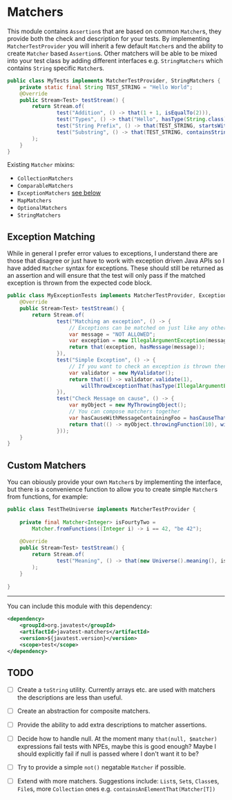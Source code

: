 # Matchers

This module contains `Assertion`s that are based on common `Matcher`s, they provide both the check and description for your tests. 
By implementing `MatcherTestProvider` you will inherit a few default `Matcher`s and the ability to create `Matcher` based `Assertion`s. Other matchers will
be able to be mixed into your test class by adding different interfaces e.g. `StringMatchers` which contains `String` specific
`Matcher`s.

```java
public class MyTests implements MatcherTestProvider, StringMatchers {
    private static final String TEST_STRING = "Hello World";
    @Override
    public Stream<Test> testStream() {
        return Stream.of(
                test("Addition", () -> that(1 + 1, isEqualTo(2))),
                test("Types", () -> that("Hello", hasType(String.class))),
                test("String Prefix", () -> that(TEST_STRING, startsWith("Hello"))),
                test("Substring", () -> that(TEST_STRING, containsString("Wor")))
        );
    }
}
```

Existing `Matcher` mixins:

* `CollectionMatchers`
* `ComparableMatchers`
* `ExceptionMatchers` [see below](#exception-matching)
* `MapMatchers`
* `OptionalMatchers`
* `StringMatchers`

## Exception Matching

While in general I prefer error values to exceptions, I understand there are those that disagree or just have to work with
exception driven Java APIs so I have added `Matcher` syntax for exceptions. These should still be returned as an assertion and will
ensure that the test will only pass if the matched exception is thrown from the expected code block.

```java
public class MyExceptionTests implements MatcherTestProvider, ExceptionMatchers, StringMatchers {
    @Override
    public Stream<Test> testStream() { 
        return Stream.of(
                test("Matching an exception", () -> {
                    // Exceptions can be matched on just like any other object
                    var message = "NOT ALLOWED";
                    var exception = new IllegalArgumentException(message);
                    return that(exception, hasMessage(message)); 
                }),
                test("Simple Exception", () -> {
                    // If you want to check an exception is thrown then provide a runnable containing the throwing method
                    var validator = new MyValidator();
                    return that(() -> validator.validate(1),
                        willThrowExceptionThat(hasType(IllegalArgumentException.class))); 
                }),
                test("Check Message on cause", () -> {
                    var myObject = new MyThrowingObject();
                    // You can compose matchers together
                    var hasCauseWithMessageContainingFoo = hasCauseThat(hasMessageThat(containsString("Foo")));
                    return that(() -> myObject.throwingFunction(10), willThrowExceptionThat(hasCauseWithMessageContainingFoo)); 
                }));
    }
}

```

## Custom Matchers

You can obiously provide your own `Matcher`s by implementing the interface, but there is a convenience function to allow you 
to create simple `Matcher`s from functions, for example:

```java
public class TestTheUniverse implements MatcherTestProvider {
    
    private final Matcher<Integer> isFourtyTwo =
        Matcher.fromFunctions((Integer i) -> i == 42, "be 42");
    
    @Override
    public Stream<Test> testStream() {
        return Stream.of(
                test("Meaning", () -> that(new Universe().meaning(), isFourtyTwo))
        );
    }
    
}
```

_______

You can include this module with this dependency:

```xml
<dependency>
    <groupId>org.javatest</groupId>
    <artifactId>javatest-matchers</artifactId>
    <version>${javatest.version}</version>
    <scope>test</scope>
</dependency>
```

## TODO

- [ ] Create a `toString` utility. Currently arrays etc. are used with matchers the descriptions are less than useful. 
- [ ] Create an abstraction for composite matchers.
- [ ] Provide the ability to add extra descriptions to matcher assertions.
- [ ] Decide how to handle null. At the moment many `that(null, $matcher)` expressions fail tests with NPEs, maybe this is good enough?
Maybe I should explicitly fail if null is passed where I don't want it to be?
- [ ] Try to provide a simple `not()` negatable `Matcher` if possible.
- [ ] Extend with more matchers. Suggestions include: `List`s, `Set`s, `Class`es, `File`s, more `Collection` ones e.g. `containsAnElementThat(Matcher[T])`

